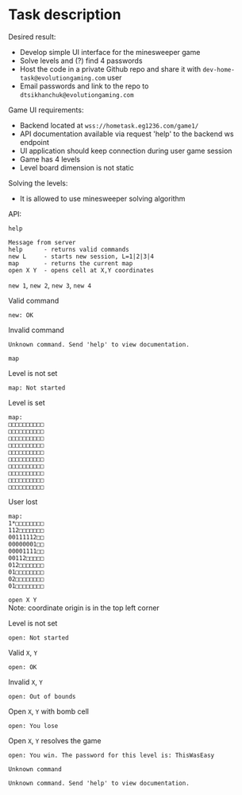 # Task description

Desired result:

* Develop simple UI interface for the minesweeper game
* Solve levels and (?) find 4 passwords
* Host the code in a private Github repo and share it with `dev-home-task@evolutiongaming.com` user
* Email passwords and link to the repo to `dtsikhanchuk@evolutiongaming.com`

Game UI requirements:

* Backend located at `wss://hometask.eg1236.com/game1/`
* API documentation available via request 'help' to the backend ws endpoint
* UI application should keep connection during user game session
* Game has 4 levels
* Level board dimension is not static

Solving the levels:

* It is allowed to use minesweeper solving algorithm

API:

`help`

```text
Message from server
help      - returns valid commands
new L     - starts new session, L=1|2|3|4
map       - returns the current map
open X Y  - opens cell at X,Y coordinates
```

`new 1`, `new 2`, `new 3`, `new 4`

Valid command

```text
new: OK
```

Invalid command

```text
Unknown command. Send 'help' to view documentation.
```

`map`

Level is not set

```text
map: Not started
```

Level is set

```text
map:
□□□□□□□□□□
□□□□□□□□□□
□□□□□□□□□□
□□□□□□□□□□
□□□□□□□□□□
□□□□□□□□□□
□□□□□□□□□□
□□□□□□□□□□
□□□□□□□□□□
□□□□□□□□□□
```

User lost

```text
map:
1*□□□□□□□□
112□□□□□□□
00111112□□
00000001□□
00001111□□
00112□□□□□
012□□□□□□□
01□□□□□□□□
02□□□□□□□□
01□□□□□□□□
```

`open X Y`<br/>
Note: coordinate origin is in the top left corner

Level is not set

```text
open: Not started
```

Valid `X`, `Y`

```text
open: OK
```

Invalid `X`, `Y`

```text
open: Out of bounds
```

Open `X`, `Y` with bomb cell

```text
open: You lose
```

Open `X`, `Y` resolves the game

```text
open: You win. The password for this level is: ThisWasEasy
```

`Unknown command`

```text
Unknown command. Send 'help' to view documentation.
```

